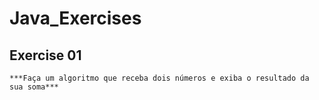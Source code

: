 # Java_Exercises
## Exercise 01
```***Faça um algoritmo que receba dois números e exiba o resultado da sua soma***```

